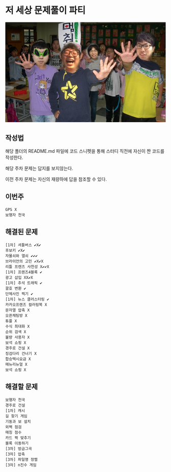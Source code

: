 # 저 세상 문제풀이 파티
![Alt text](/image/image.jpg)

## 작성법
해당 폴더의 README.md 파일에 코드 스니펫을 통해 스터디 직전에 자신이 짠 코드를 작성한다.

해당 주차 문제는 답지를 보지않는다. 

이전 주차 문제는 자신의 재량하에 답을 참조할 수 있다.

## 이번주
```
GPS X
보행자 천국
```
## 해결된 문제
```
[1차] 셔틀버스 ✔X✔
후보키 ✔X✔
자물쇠와 열쇠 ✔✔✔
브라이언의 고민 ✔X✔X
리틀 프렌즈 사천성 X✔✔X
[1차] 프렌즈4블록 ✔
광고 삽입 XX✔X
[1차] 추석 트래픽 ✔
괄호 변환 ✔
단체사진 찍기 ✔
[1차] 뉴스 클러스터링 ✔
카카오프렌즈 컬러링북 X
문자열 압축 X
오픈채팅방 X
튜플 X
수식 최대화 X
순위 검색 X
불량 사용자 X
보석 쇼핑 X
경주로 건설 X
징검다리 건너기 X
합승택시요금 X
메뉴리뉴얼 X
보석 쇼핑 X
```
## 해결할 문제
```
보행자 천국
경주로 건설
[1차] 캐시
길 찾기 게임
기둥과 보 설치
외벽 점검
매칭 점수
카드 짝 맞추기
블록 이동하기
[3차] 방금그곡
[3차] 압축
[3차] 파일명 정렬
[3차] n진수 게임
```
